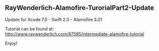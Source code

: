 ## RayWenderlich-Alamofire-TurorialPart2-Update

Update for Xcode 7.0 - Swift 2.0 - Alamofire 3.01 

Tutorial can be found at: http://www.raywenderlich.com/87595/intermediate-alamofire-tutorial

Enjoy! 

